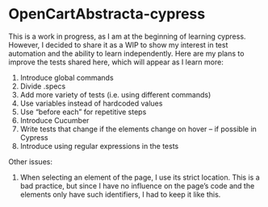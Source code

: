 # OpenCartAbstracta-cypress

This is a work in progress, as I am at the beginning of learning cypress. However, I decided to share it as a WIP to show my interest in test automation and the ability to learn independently.
Here are my plans to improve the tests shared here, which will appear as I learn more:
1.  Introduce global commands
2.  Divide .specs 
3.	Add more variety of tests (i.e. using different commands)
4.	Use variables instead of hardcoded values
5.	Use “before each” for repetitive steps
6.	Introduce Cucumber
7.	Write tests that change if the elements change on hover – if possible in Cypress
8.	Introduce using regular expressions in the tests

Other issues:
1.	When selecting an element of the page, I use its strict location. This is a bad practice, but since I have no influence on the page’s code and the elements only have such identifiers, I had to keep it like this. 
